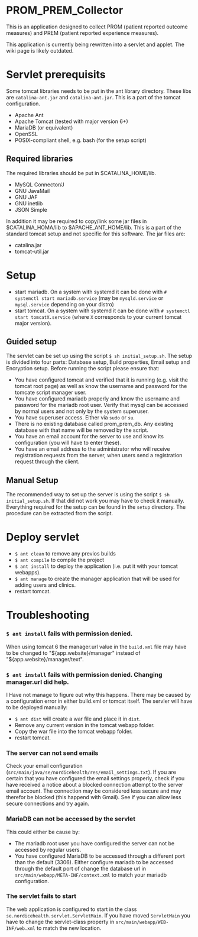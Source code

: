 # PROM_PREM_Collector
This is an application designed to collect PROM (patient reported outcome measures) and PREM (patient reported experience measures).

This application is currently being rewritten into a servlet and applet. The wiki page is likely outdated.

# Servlet prerequisits
Some tomcat libraries needs to be put in the ant library directory. These libs are `catalina-ant.jar` and `catalina-ant.jar`. This is a part of the tomcat configuration.
+ Apache Ant
+ Apache Tomcat (tested with major version 6+)
+ MariaDB (or equivalent)
+ OpenSSL
+ POSIX-compliant shell, e.g. bash (for the setup script)

## Required libraries
The required libraries should be put in $CATALINA_HOME/lib.
+ MySQL Connector/J
+ GNU JavaMail
+ GNU JAF
+ GNU inetlib
+ JSON Simple

In addition it may be required to copy/link some jar files in $CATALINA_HOMA/lib to $APACHE_ANT_HOME/lib. This is a part of the standard tomcat setup and not specific for this software. The jar files are:
+ catalina.jar
+ tomcat-util.jar

# Setup
+ start mariadb. On a system with systemd it can be done with `# systemctl start mariadb.service` (may be `mysqld.service` or `mysql.service` depending on your distro)
+ start tomcat. On a system with systemd it can be done with `# systemctl start tomcatX.service` (where `X` corresponds to your current tomcat major version).

## Guided setup
The servlet can be set up using the script `$ sh initial_setup.sh`.
The setup is divided into four parts: Database setup, Build properties, Email setup and Encryption setup.
Before running the script please ensure that:
+ You have configured tomcat and verified that it is running (e.g. visit the tomcat root page) as well as know the username and password for the tomcate script manager user.
+ You have configured mariadb properly and know the username and password for the mariadb root user. Verify that mysql can be accessed by normal users and not only by the system superuser.
+ You have superuser access. Either via `sudo` or `su`.
+ There is no existing database called prom_prem_db. Any existing database with that name will be removed by the script.
+ You have an email account for the server to use and know its configuration (you will have to enter these).
+ You have an email address to the administrator who will receive registration requests from the server, when users send a registration request through the client.

## Manual Setup
The recommended way to set up the server is using the script `$ sh initial_setup.sh`. If that did not work you may have to check it manually.
Everything required for the setup can be found in the `setup` directory.
The procedure can be extracted from the script.

# Deploy servlet
+ `$ ant clean` to remove any previos builds
+ `$ ant compile` to compile the project
+ `$ ant install` to deploy the application (i.e. put it with your tomcat webapps).
+ `$ ant manage` to create the manager application that will be used for adding users and clinics.
+ restart tomcat.

# Troubleshooting
### `$ ant install` fails with permission denied.
When using tomcat 6 the manager.url value in the `build.xml` file may have to be changed to "${app.website}/manager" instead of "${app.website}/manager/text".
### `$ ant install` fails with permission denied. Changing manager.url did help.
I Have not manage to figure out why this happens. There may be caused by a configuration error in either build.xml or tomcat itself. The servler will have to be deployed manually:
+ `$ ant dist` will create a war file and place it in `dist`.
+ Remove any current version in the tomcat webapp folder.
+ Copy the war file into the tomcat webapp folder.
+ restart tomcat.
### The server can not send emails
Check your email configuration (`src/main/java/se/nordicehealth/res/email_settings.txt`). If you are certain that you have configured the email settings properly, check if you have received a notice about a blocked connection attempt to the server email account. The connection may be considered less secure and may therefor be blocked (this happend with Gmail). See if you can allow less secure connections and try again.
### MariaDB can not be accessed by the servlet
This could either be cause by:
+ The mariadb root user you have configured the server can not be accessed by regular users.
+ You have configured MariaDB to be accessed through a different port than the default (3306). Either configure mariadb to be accessed through the default port of change the database url in `src/main/webapp/META-INF/context.xml` to match your mariadb configuration.
### The servlet fails to start
The web application is configured to start in the class `se.nordicehealth.servlet.ServletMain`. If you have moved `ServletMain` you have to change the servlet-class property in `src/main/webapp/WEB-INF/web.xml` to match the new location.
